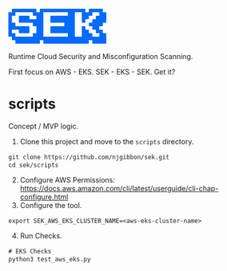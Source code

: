 ![sek](images/sek.png)

Runtime Cloud Security and Misconfiguration Scanning.

First focus on AWS - EKS. SEK - EKS - SEK. Get it?

# scripts
Concept / MVP logic.

1. Clone this project and move to the `scripts` directory.
```
git clone https://github.com/njgibbon/sek.git
cd sek/scripts
```
2. Configure AWS Permissions: https://docs.aws.amazon.com/cli/latest/userguide/cli-chap-configure.html
3. Configure the tool.
```
export SEK_AWS_EKS_CLUSTER_NAME=<aws-eks-cluster-name>
```
4. Run Checks.
```
# EKS Checks
python3 test_aws_eks.py
```
